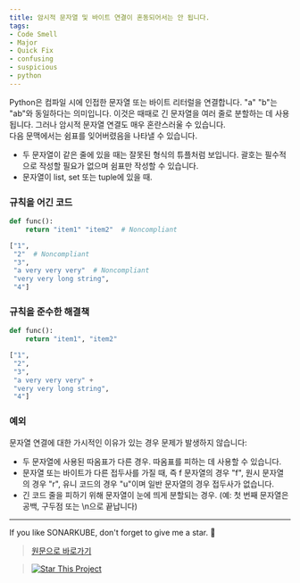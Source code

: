 ```yaml
---
title: 암시적 문자열 및 바이트 연결이 혼동되어서는 안 됩니다.
tags:
- Code Smell
- Major
- Quick Fix
- confusing
- suspicious
- python
---
```


Python은 컴파일 시에 인접한 문자열 또는 바이트 리터럴을 연결합니다. "a" "b"는 "ab"와 동일하다는 의미입니다. 이것은 때때로 긴 문자열을 여러 줄로 분할하는 데 사용됩니다. 그러나 암시적 문자열 연결도 매우 혼란스러울 수 있습니다.  
다음 문맥에서는 쉼표를 잊어버렸음을 나타낼 수 있습니다.
- 두 문자열이 같은 줄에 있을 때는 잘못된 형식의 튜플처럼 보입니다. 괄호는 필수적으로 작성할 필요가 없으며 쉼표만 작성할 수 있습니다.
- 문자열이 list, set 또는 tuple에 있을 때.



### 규칙을 어긴 코드
```python
def func():
    return "item1" "item2"  # Noncompliant

["1",
 "2"  # Noncompliant
 "3",
 "a very very very"  # Noncompliant
 "very very long string",
 "4"]
```

### 규칙을 준수한 해결책
```python
def func():
    return "item1", "item2"

["1",
 "2",
 "3",
 "a very very very" +
 "very very long string",
 "4"]
```


### 예외
문자열 연결에 대한 가시적인 이유가 있는 경우 문제가 발생하지 않습니다:
- 두 문자열에 사용된 따옴표가 다른 경우. 따옴표를 피하는 데 사용할 수 있습니다.
- 문자열 또는 바이트가 다른 접두사를 가질 때, 즉 f 문자열의 경우 "f", 원시 문자열의 경우 "r", 유니 코드의 경우 "u"이며 일반 문자열의 경우 접두사가 없습니다.
- 긴 코드 줄을 피하기 위해 문자열이 눈에 띄게 분할되는 경우. (예: 첫 번째 문자열은 공백, 구두점 또는 \n으로 끝납니다)
---


If you like SONARKUBE, don't forget to give me a star. :star2:

> [원문으로 바로가기](https://rules.sonarsource.com/python/quickfix/RSPEC-5799)

> [![Star This Project](https://img.shields.io/github/stars/kantabile/sonarkube.svg?label=Stars&style=social)](https://github.com/kantabile/sonarkube)